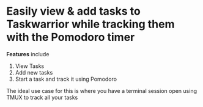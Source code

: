 # Easily view & add tasks to Taskwarrior while tracking them with the Pomodoro timer

**Features** include

1. View Tasks
2. Add new tasks
3. Start a task and track it using Pomodoro

The ideal use case for this is where you have a terminal session open using TMUX to track all your tasks
